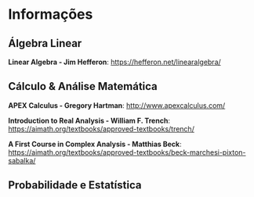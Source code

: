 # Informações

## Álgebra Linear

**Linear Algebra - Jim Hefferon**: https://hefferon.net/linearalgebra/

## Cálculo & Análise Matemática

**APEX Calculus - Gregory Hartman**: http://www.apexcalculus.com/

**Introduction to Real Analysis - William F. Trench**: https://aimath.org/textbooks/approved-textbooks/trench/

**A First Course in Complex Analysis - Matthias Beck**: https://aimath.org/textbooks/approved-textbooks/beck-marchesi-pixton-sabalka/

## Probabilidade e Estatística